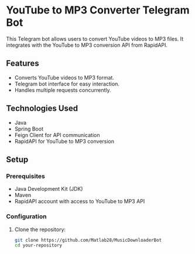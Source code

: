 # YouTube to MP3 Converter Telegram Bot

This Telegram bot allows users to convert YouTube videos to MP3 files. It integrates with the YouTube to MP3 conversion API from RapidAPI.

## Features

- Converts YouTube videos to MP3 format.
- Telegram bot interface for easy interaction.
- Handles multiple requests concurrently.

## Technologies Used

- Java
- Spring Boot
- Feign Client for API communication
- RapidAPI for YouTube to MP3 conversion

## Setup

### Prerequisites

- Java Development Kit (JDK)
- Maven
- RapidAPI account with access to YouTube to MP3 API

### Configuration

1. Clone the repository:

   ```bash
   git clone https://github.com/Matlab28/MusicDownloaderBot
   cd your-repository
